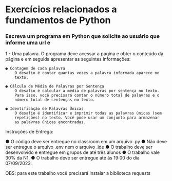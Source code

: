 # Exercícios relacionados a fundamentos de Python

### Escreva um programa em Python que solicite ao usuário que informe uma url e

1 - Uma palavra. O programa deve acessar a página e obter o conteúdo da página
e em seguida apresentar as seguintes informações:

    ● Contagem de cada palavra
        O desafio é contar quantas vezes a palavra informada aparece no
        texto.

    ● Cálculo de Média de Palavras por Sentença
        O desafio é calcular a média de palavras por sentença no texto.
        Para isso, você precisará contar o número total de palavras e o
        número total de sentenças no texto.

    ● Identificação de Palavras Únicas
        O desafio é identificar e imprimir todas as palavras únicas (sem
        repetições) no texto. Você pode usar um conjunto para armazenar
        as palavras únicas encontradas.

Instruções de Entrega:

● O código deve ser entregue no classroom em um arquivo .py
● Não deve ser entregue o arquivo .env nem o arquivo .ide
● O trabalho deve ser desenvolvido e entregue em grupos de até três alunos
● O trabalho vale 30% da N1.
● O trabalho deve ser entregue até às 19:00 do dia 07/09/2023.

OBS: para este trabalho você precisará instalar a biblioteca requests